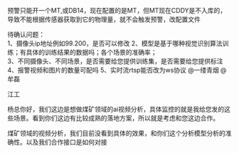 预警只能开一个MT,或DB14，现在配置的是MT，但MT现在CDDY是不入库的，导致不能根据传感器获取到它的物理量，就不会触发预警，改配置文件


待确认问题：  
1、摄像头ip地址例如99.200，是否可以修改
2、模型是基于哪种视觉识别算法训练；有具体的训练结果的数据吗；各个场景的准确率；  
3、不同摄像头、不同场景，是否需要给您提供训练集，是否需要给您提供标注
4、报警视频和图片的数量可配吗
5、实时流rtsp能否改为ws协议   @一缕青烟 @牟磊 


江工

杨总你好，我们这边是想做煤矿领域的ai视频分析，具体监控的就是我给您发的这些场景。看到你们这边有比较成熟的落地方案，所以就是考虑和您这边合作。

煤矿领域的视频分析，我们目前没看到具体的效果，和你们这个分析模型分析的准确性。以及我们合作接口是如何对接

